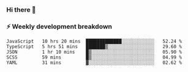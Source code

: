 ### Hi there 👋

### ⚡ Weekly development breakdown
<!--START_SECTION:waka-->
```text
JavaScript   10 hrs 20 mins  █████████████░░░░░░░░░░░░   52.24 % 
TypeScript   5 hrs 51 mins   ███████▒░░░░░░░░░░░░░░░░░   29.60 % 
JSON         1 hr 10 mins    █▒░░░░░░░░░░░░░░░░░░░░░░░   05.90 % 
SCSS         59 mins         █▒░░░░░░░░░░░░░░░░░░░░░░░   04.99 % 
YAML         31 mins         ▓░░░░░░░░░░░░░░░░░░░░░░░░   02.62 % 
```
<!--END_SECTION:waka-->
<!--
**MarceloWis/MarceloWis** is a ✨ _special_ ✨ repository because its `README.md` (this file) appears on your GitHub profile.

Here are some ideas to get you started:

- 🔭 I’m currently working on ...
- 🌱 I’m currently learning ...
- 👯 I’m looking to collaborate on ...
- 🤔 I’m looking for help with ...
- 💬 Ask me about ...
- 📫 How to reach me: ...
- 😄 Pronouns: ...
- ⚡ Fun fact: ...
-->
